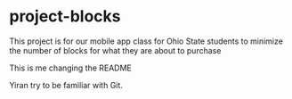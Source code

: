 # project-blocks
This project is for our mobile app class for Ohio State students to minimize the number of blocks for what they are about to purchase

This is me changing the README

Yiran try to be familiar with Git.
